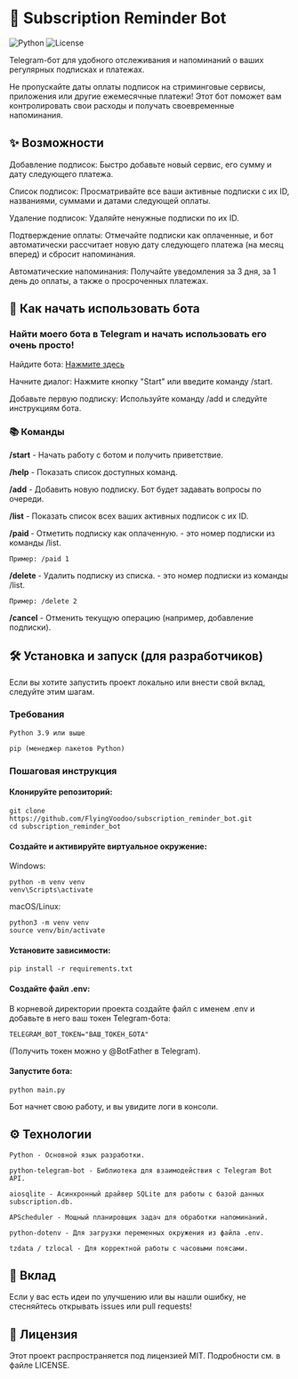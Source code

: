 # **🤖 Subscription Reminder Bot**
![Python](https://img.shields.io/badge/python-3.9+-blue.svg)
![License](https://img.shields.io/badge/license-MIT-green.svg)

Telegram-бот для удобного отслеживания и напоминаний о ваших регулярных подписках и платежах.

Не пропускайте даты оплаты подписок на стриминговые сервисы, приложения или другие ежемесячные платежи! Этот бот поможет вам контролировать свои расходы и получать своевременные напоминания.

## **✨ Возможности**

Добавление подписок: Быстро добавьте новый сервис, его сумму и дату следующего платежа.

Список подписок: Просматривайте все ваши активные подписки с их ID, названиями, суммами и датами следующей оплаты.

Удаление подписок: Удаляйте ненужные подписки по их ID.

Подтверждение оплаты: Отмечайте подписки как оплаченные, и бот автоматически рассчитает новую дату следующего платежа (на месяц вперед) и сбросит напоминания.

Автоматические напоминания: Получайте уведомления за 3 дня, за 1 день до оплаты, а также о просроченных платежах.

## **🚀 Как начать использовать бота**

### **Найти моего бота в Telegram и начать использовать его очень просто!**

Найдите бота: [Нажмите здесь](https://t.me/MySubsReminder_bot)

Начните диалог: Нажмите кнопку "Start" или введите команду /start.

Добавьте первую подписку: Используйте команду /add и следуйте инструкциям бота.

### **📚 Команды**

**/start** - Начать работу с ботом и получить приветствие.

**/help** - Показать список доступных команд.

**/add** - Добавить новую подписку. Бот будет задавать вопросы по очереди.

**/list** - Показать список всех ваших активных подписок с их ID.

**/paid <ID>** - Отметить подписку как оплаченную. <ID> - это номер подписки из команды /list.

    Пример: /paid 1

**/delete <ID>** - Удалить подписку из списка. <ID> - это номер подписки из команды /list.

    Пример: /delete 2

**/cancel** - Отменить текущую операцию (например, добавление подписки).

## **🛠️ Установка и запуск (для разработчиков)**

Если вы хотите запустить проект локально или внести свой вклад, следуйте этим шагам.

### **Требования**

    Python 3.9 или выше

    pip (менеджер пакетов Python)

### **Пошаговая инструкция**

#### **Клонируйте репозиторий:**

    git clone https://github.com/FlyingVoodoo/subscription_reminder_bot.git
    cd subscription_reminder_bot

#### **Создайте и активируйте виртуальное окружение:**

Windows:

    python -m venv venv
    venv\Scripts\activate

macOS/Linux:

    python3 -m venv venv
    source venv/bin/activate

#### **Установите зависимости:**

    pip install -r requirements.txt

#### **Создайте файл .env:**
В корневой директории проекта создайте файл с именем .env и добавьте в него ваш токен Telegram-бота:

    TELEGRAM_BOT_TOKEN="ВАШ_ТОКЕН_БОТА"

(Получить токен можно у @BotFather в Telegram).

#### **Запустите бота:**

    python main.py

Бот начнет свою работу, и вы увидите логи в консоли.

## **⚙️ Технологии**

    Python - Основной язык разработки.

    python-telegram-bot - Библиотека для взаимодействия с Telegram Bot API.

    aiosqlite - Асинхронный драйвер SQLite для работы с базой данных subscription.db.

    APScheduler - Мощный планировщик задач для обработки напоминаний.

    python-dotenv - Для загрузки переменных окружения из файла .env.

    tzdata / tzlocal - Для корректной работы с часовыми поясами.

## **🤝 Вклад**

Если у вас есть идеи по улучшению или вы нашли ошибку, не стесняйтесь открывать issues или pull requests!

## **📄 Лицензия**

Этот проект распространяется под лицензией MIT. Подробности см. в файле LICENSE.